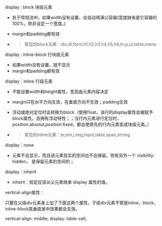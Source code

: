 display : block 块级元素

- 处于常规流中，如果width没有设置，会自动填满父容器(宽度缺省是它容器的100%，除非设定一个宽度。)

- margin和padding都有效

- > 常见的block元素：div,dl,form,h1,h2,h3,h4,h5,h6,hr,p,ul,table,menu

display : inline-block 行块级元素

- 如果width没有设置，就不显示
- margin和padding都有效

display：inline 行级元素

- 不能设置width和height属性，宽高由元素内容决定

- margin只在水平方向生效，在垂直方向不生效；padding生效

- 浮动或绝对定位时会转换为block（使用float，该行的display属性会被赋予block属性，且拥有浮动特性；；当行内元素进行定位时，position:absolut,position:fixed，都会使原先的行内元素变成块级元素。）

- > 常见的inline元素：br,em,i,img,input,lable,span,strong

display：none

* 元素不会显示，而且该元素现实的空间也不会保留。但有另外一个 visibility: hidden， 是保留元素的空间的；

display：inherit

* inherit：规定应该从父元素继承 display 属性的值。



vertical-align属性：

只要在父级div元素身上加了下面这两个属性，子级div元素不管是inline，block，inline-block其垂直居中效果都会生效。

vertical-align: middle; display: table-cell;